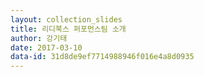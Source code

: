 ```yaml
---
layout: collection_slides
title: 리디북스 퍼포먼스팀 소개
author: 강기태
date: 2017-03-10
data-id: 31d8de9ef7714988946f016e4a8d0935
---
```

